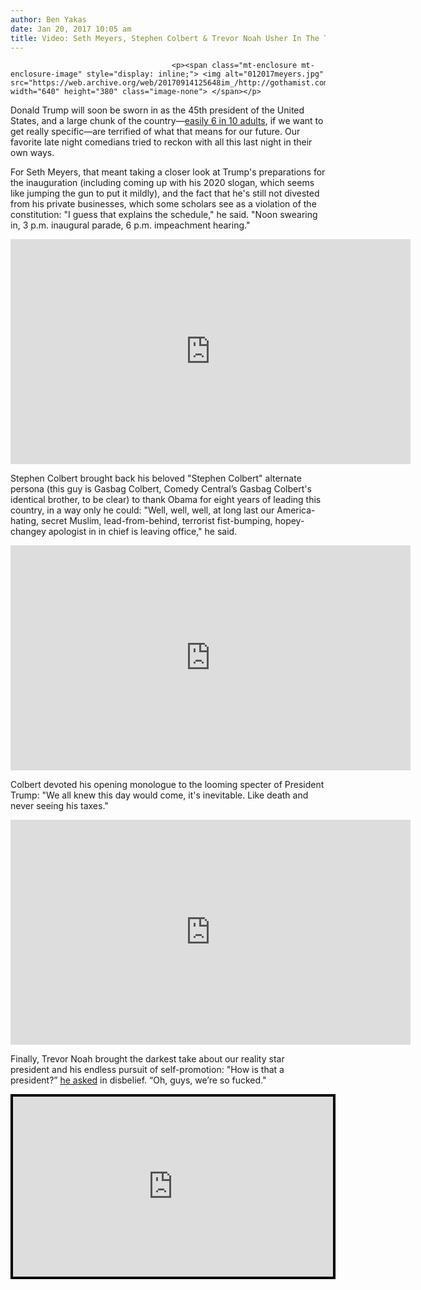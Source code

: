 ```yaml
---
author: Ben Yakas
date: Jan 20, 2017 10:05 am
title: Video: Seth Meyers, Stephen Colbert & Trevor Noah Usher In The Trump Presidency
---
```


	
										<p><span class="mt-enclosure mt-enclosure-image" style="display: inline;"> <img alt="012017meyers.jpg" src="https://web.archive.org/web/20170914125648im_/http://gothamist.com/attachments/nyc_arts_john/012017meyers.jpg" width="640" height="380" class="image-none"> </span></p>

<p>Donald Trump will soon be sworn in as the 45th president of the United States, and a large chunk of the country&#x2014;<a href="https://web.archive.org/web/20170914125648/https://twitter.com/brianstelter/status/822260558191874049">easily 6 in 10 adults</a>, if we want to get really specific&#x2014;are terrified of what that means for our future. Our favorite late night comedians tried to reckon with all this last night in their own ways. </p>

<p>For Seth Meyers, that meant taking a closer look at Trump&apos;s preparations for the inauguration (including coming up with his 2020 slogan, which seems like jumping the gun to put it mildly), and the fact that he&apos;s still not divested from his private businesses, which some scholars see as a violation of the constitution: &quot;I guess that explains the schedule,&quot; he said. &quot;Noon swearing in, 3 p.m. inaugural parade, 6 p.m. impeachment hearing.&quot;</p>

<p><iframe width="640" height="360" src="https://web.archive.org/web/20170914125648if_/https://www.youtube.com/embed/Pep_2gRJ3pw" frameborder="0" allowfullscreen></iframe></p>

<p>Stephen Colbert brought back his beloved &quot;Stephen Colbert&quot; alternate persona (this guy is Gasbag Colbert, Comedy Central&#x2019;s Gasbag Colbert&apos;s identical brother, to be clear) to thank Obama for eight years of leading this country, in a way only he could: &quot;Well, well, well,  at long last our America-hating, secret Muslim, lead-from-behind, terrorist fist-bumping, hopey-changey apologist in in chief is leaving office,&quot; he said.</p>

<p> <iframe width="640" height="360" src="https://web.archive.org/web/20170914125648if_/https://www.youtube.com/embed/0YmCUgacULs" frameborder="0" allowfullscreen></iframe></p>

<p>Colbert devoted his opening monologue to the looming specter of President Trump: &quot;We all knew this day would come, it&apos;s inevitable. Like death and never seeing his taxes.&quot;</p>

<p><iframe width="640" height="360" src="https://web.archive.org/web/20170914125648if_/https://www.youtube.com/embed/ExD2VB5w21I" frameborder="0" allowfullscreen></iframe></p>

<p>Finally, Trevor Noah brought the darkest take about our reality star president and his endless pursuit of self-promotion: &quot;How is that a president?&#x201D; <a href="https://web.archive.org/web/20170914125648/http://www.thedailybeast.com/articles/2017/01/19/the-daily-show-s-trevor-noah-previews-trump-s-inauguration-we-re-so-f-cked.html">he asked</a> in disbelief. &#x201C;Oh, guys, we&#x2019;re so fucked.&quot; </p>

<center><div style="background-color:#000000;width:520px;"><div style="padding:4px;"><iframe src="https://web.archive.org/web/20170914125648if_/http://media.mtvnservices.com/embed/mgid:arc:video:comedycentral.com:74b1a5b6-3536-46df-a1b5-f9bcbfac9289" width="512" height="288" frameborder="0" allowfullscreen="true"></iframe></div></div></center>					
										
									
				